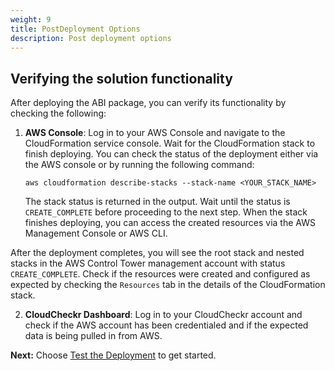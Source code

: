 ```yaml
---
weight: 9
title: PostDeployment Options
description: Post deployment options
---
```


## Verifying the solution functionality

After deploying the ABI package, you can verify its functionality by checking the following:

1. **AWS Console**: Log in to your AWS Console and navigate to the CloudFormation service console.
Wait for the CloudFormation stack to finish deploying. You can check the status of the deployment either via the AWS console or by running the following command:

   ```
   aws cloudformation describe-stacks --stack-name <YOUR_STACK_NAME>
   ```

   The stack status is returned in the output. Wait until the status is `CREATE_COMPLETE` before proceeding to the next step. When the stack finishes deploying, you can access the created resources via the AWS Management Console or AWS CLI.

After the deployment completes, you will see the root stack and nested stacks in the AWS Control Tower management account with status `CREATE_COMPLETE`.
Check if the resources were created and configured as expected by checking the `Resources` tab in the details of the CloudFormation stack.

2. **CloudCheckr Dashboard**: Log in to your CloudCheckr account and check if the AWS account has been credentialed and if the expected data is being pulled in from AWS.


**Next:** Choose [Test the Deployment](/test-deployment/index.html) to get started.